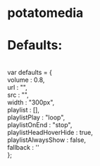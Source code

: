 # potatomedia
<h1>Defaults:</h1><br>
var defaults = {<br>
	volume : 0.8,<br>
	url : "",<br>
	src : "",<br>
	width : "300px",<br>
	playlist : [],<br>
	playlistPlay : "loop",<br>
	playlistOnEnd : "stop",<br>
	playlistHeadHoverHide : true,<br>
	playlistAlwaysShow : false,<br>
	fallback : ''<br>
};
